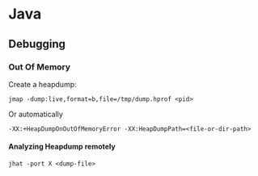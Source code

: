 Java
====

Debugging
---------

### Out Of Memory

Create a heapdump:
```
jmap -dump:live,format=b,file=/tmp/dump.hprof <pid>
```

Or automatically
```
-XX:+HeapDumpOnOutOfMemoryError -XX:HeapDumpPath=<file-or-dir-path>
```

#### Analyzing Heapdump remotely

```
jhat -port X <dump-file>
```
